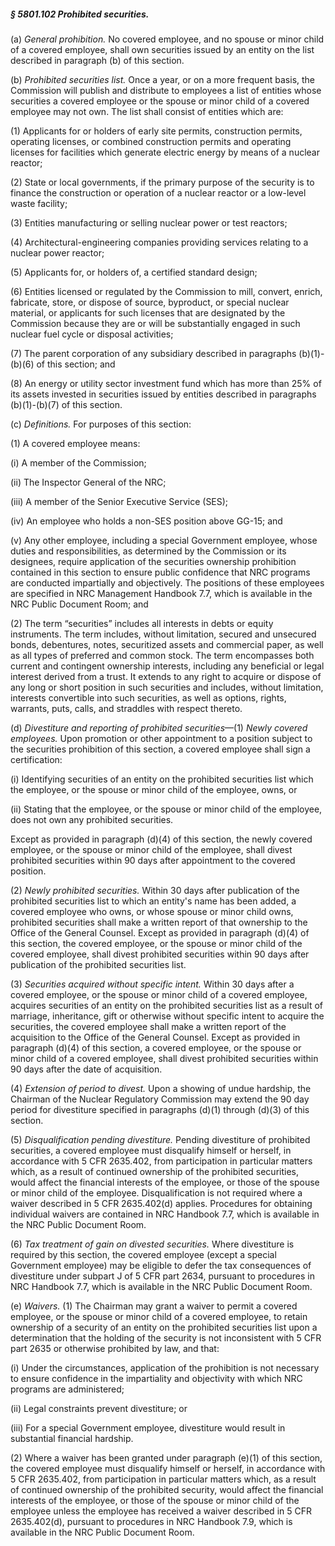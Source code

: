 ##### § 5801.102 Prohibited securities. #####

(a) *General prohibition.* No covered employee, and no spouse or minor child of a covered employee, shall own securities issued by an entity on the list described in paragraph (b) of this section.

(b) *Prohibited securities list.* Once a year, or on a more frequent basis, the Commission will publish and distribute to employees a list of entities whose securities a covered employee or the spouse or minor child of a covered employee may not own. The list shall consist of entities which are:

(1) Applicants for or holders of early site permits, construction permits, operating licenses, or combined construction permits and operating licenses for facilities which generate electric energy by means of a nuclear reactor;

(2) State or local governments, if the primary purpose of the security is to finance the construction or operation of a nuclear reactor or a low-level waste facility;

(3) Entities manufacturing or selling nuclear power or test reactors;

(4) Architectural-engineering companies providing services relating to a nuclear power reactor;

(5) Applicants for, or holders of, a certified standard design;

(6) Entities licensed or regulated by the Commission to mill, convert, enrich, fabricate, store, or dispose of source, byproduct, or special nuclear material, or applicants for such licenses that are designated by the Commission because they are or will be substantially engaged in such nuclear fuel cycle or disposal activities;

(7) The parent corporation of any subsidiary described in paragraphs (b)(1)-(b)(6) of this section; and

(8) An energy or utility sector investment fund which has more than 25% of its assets invested in securities issued by entities described in paragraphs (b)(1)-(b)(7) of this section.

(c) *Definitions.* For purposes of this section:

(1) A covered employee means:

(i) A member of the Commission;

(ii) The Inspector General of the NRC;

(iii) A member of the Senior Executive Service (SES);

(iv) An employee who holds a non-SES position above GG-15; and

(v) Any other employee, including a special Government employee, whose duties and responsibilities, as determined by the Commission or its designees, require application of the securities ownership prohibition contained in this section to ensure public confidence that NRC programs are conducted impartially and objectively. The positions of these employees are specified in NRC Management Handbook 7.7, which is available in the NRC Public Document Room; and

(2) The term “securities” includes all interests in debts or equity instruments. The term includes, without limitation, secured and unsecured bonds, debentures, notes, securitized assets and commercial paper, as well as all types of preferred and common stock. The term encompasses both current and contingent ownership interests, including any beneficial or legal interest derived from a trust. It extends to any right to acquire or dispose of any long or short position in such securities and includes, without limitation, interests convertible into such securities, as well as options, rights, warrants, puts, calls, and straddles with respect thereto.

(d) *Divestiture and reporting of prohibited securities*—(1) *Newly covered employees.* Upon promotion or other appointment to a position subject to the securities prohibition of this section, a covered employee shall sign a certification:

(i) Identifying securities of an entity on the prohibited securities list which the employee, or the spouse or minor child of the employee, owns, or

(ii) Stating that the employee, or the spouse or minor child of the employee, does not own any prohibited securities.

Except as provided in paragraph (d)(4) of this section, the newly covered employee, or the spouse or minor child of the employee, shall divest prohibited securities within 90 days after appointment to the covered position.

(2) *Newly prohibited securities.* Within 30 days after publication of the prohibited securities list to which an entity's name has been added, a covered employee who owns, or whose spouse or minor child owns, prohibited securities shall make a written report of that ownership to the Office of the General Counsel. Except as provided in paragraph (d)(4) of this section, the covered employee, or the spouse or minor child of the covered employee, shall divest prohibited securities within 90 days after publication of the prohibited securities list.

(3) *Securities acquired without specific intent.* Within 30 days after a covered employee, or the spouse or minor child of a covered employee, acquires securities of an entity on the prohibited securities list as a result of marriage, inheritance, gift or otherwise without specific intent to acquire the securities, the covered employee shall make a written report of the acquisition to the Office of the General Counsel. Except as provided in paragraph (d)(4) of this section, a covered employee, or the spouse or minor child of a covered employee, shall divest prohibited securities within 90 days after the date of acquisition.

(4) *Extension of period to divest.* Upon a showing of undue hardship, the Chairman of the Nuclear Regulatory Commission may extend the 90 day period for divestiture specified in paragraphs (d)(1) through (d)(3) of this section.

(5) *Disqualification pending divestiture.* Pending divestiture of prohibited securities, a covered employee must disqualify himself or herself, in accordance with 5 CFR 2635.402, from participation in particular matters which, as a result of continued ownership of the prohibited securities, would affect the financial interests of the employee, or those of the spouse or minor child of the employee. Disqualification is not required where a waiver described in 5 CFR 2635.402(d) applies. Procedures for obtaining individual waivers are contained in NRC Handbook 7.7, which is available in the NRC Public Document Room.

(6) *Tax treatment of gain on divested securities.* Where divestiture is required by this section, the covered employee (except a special Government employee) may be eligible to defer the tax consequences of divestiture under subpart J of 5 CFR part 2634, pursuant to procedures in NRC Handbook 7.7, which is available in the NRC Public Document Room.

(e) *Waivers.* (1) The Chairman may grant a waiver to permit a covered employee, or the spouse or minor child of a covered employee, to retain ownership of a security of an entity on the prohibited securities list upon a determination that the holding of the security is not inconsistent with 5 CFR part 2635 or otherwise prohibited by law, and that:

(i) Under the circumstances, application of the prohibition is not necessary to ensure confidence in the impartiality and objectivity with which NRC programs are administered;

(ii) Legal constraints prevent divestiture; or

(iii) For a special Government employee, divestiture would result in substantial financial hardship.

(2) Where a waiver has been granted under paragraph (e)(1) of this section, the covered employee must disqualify himself or herself, in accordance with 5 CFR 2635.402, from participation in particular matters which, as a result of continued ownership of the prohibited security, would affect the financial interests of the employee, or those of the spouse or minor child of the employee unless the employee has received a waiver described in 5 CFR 2635.402(d), pursuant to procedures in NRC Handbook 7.9, which is available in the NRC Public Document Room.